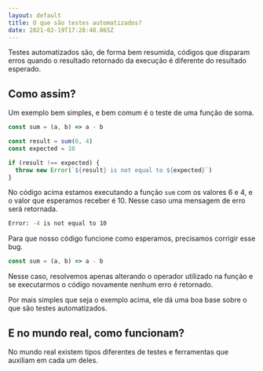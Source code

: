 ```yaml
---
layout: default
title: O que são testes automatizados?
date: 2021-02-19T17:28:48.865Z
---
```

Testes automatizados são, de forma bem resumida, códigos que disparam erros quando o resultado retornado da execução é diferente do resultado esperado.

## Como assim?

Um exemplo bem simples, e bem comum é o teste de uma função de soma.

```javascript
const sum = (a, b) => a - b

const result = sum(6, 4)
const expected = 10

if (result !== expected) {
  throw new Error(`${result} is not equal to ${expected}`)
}
```

No código acima estamos executando a função `sum` com os valores 6 e 4, e o valor que esperamos receber é 10. Nesse caso uma mensagem de erro será retornada.

```bash
Error: -4 is not equal to 10
```

Para que nosso código funcione como esperamos, precisamos corrigir esse bug.

```javascript
const sum = (a, b) => a - b
```

Nesse caso, resolvemos apenas alterando o operador utilizado na função e se executarmos o código novamente nenhum erro é retornado.

Por mais simples que seja o exemplo acima, ele dá uma boa base sobre o que são testes automatizados.

## E no mundo real, como funcionam?

No mundo real existem tipos diferentes de testes e ferramentas que auxiliam em cada um deles.
